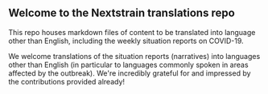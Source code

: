 ## Welcome to the Nextstrain translations repo

This repo houses markdown files of content to be translated into language other than English, including the weekly situation reports on COVID-19. 

We welcome translations of the situation reports (narratives) into languages other than English (in particular to languages commonly spoken in areas affected by the outbreak). We're incredibly grateful for and impressed by the contributions provided already!
